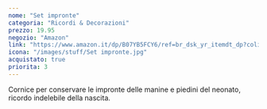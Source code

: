 ```yaml
---
nome: "Set impronte"
categoria: "Ricordi & Decorazioni"
prezzo: 19.95
negozio: "Amazon"
link: "https://www.amazon.it/dp/B07YB5FCY6/ref=br_dsk_yr_itemdt_dp?colid=3QGQUT8WCNDK0&coliid=I3E7YK7Z24GZEB&th=1"
icona: "/images/stuff/Set impronte.jpg"
acquistato: true
priorita: 3
---
```


Cornice per conservare le impronte delle manine e piedini del neonato, ricordo indelebile della nascita.
